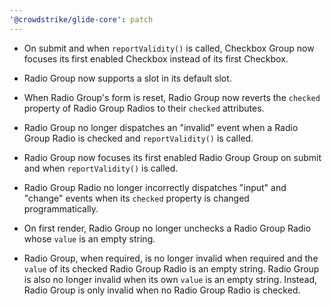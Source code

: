 ```yaml
---
'@crowdstrike/glide-core': patch
---
```


- On submit and when `reportValidity()` is called, Checkbox Group now focuses its first enabled Checkbox instead of its first Checkbox.

- Radio Group now supports a slot in its default slot.

- When Radio Group's form is reset, Radio Group now reverts the `checked` property of Radio Group Radios to their `checked` attributes.

- Radio Group no longer dispatches an "invalid" event when a Radio Group Radio is checked and `reportValidity()` is called.

- Radio Group now focuses its first enabled Radio Group Group on submit and when `reportValidity()` is called.

- Radio Group Radio no longer incorrectly dispatches "input" and "change" events when its `checked` property is changed programmatically.

- On first render, Radio Group no longer unchecks a Radio Group Radio whose `value` is an empty string.

- Radio Group, when required, is no longer invalid when required and the `value` of its checked Radio Group Radio is an empty string. Radio Group is also no longer invalid when its own `value` is an empty string. Instead, Radio Group is only invalid when no Radio Group Radio is checked.
